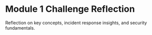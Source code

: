 # Module 1 Challenge Reflection
Reflection on key concepts, incident response insights, and security fundamentals.